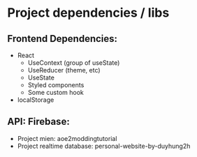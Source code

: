 # Project dependencies / libs

## Frontend Dependencies: 
- React
  - UseContext (group of useState)
  - UseReducer (theme, etc)
  - UseState
  - Styled components
  - Some custom hook
- localStorage




## API: Firebase:
- Project mien: aoe2moddingtutorial
- Project realtime database: personal-website-by-duyhung2h
